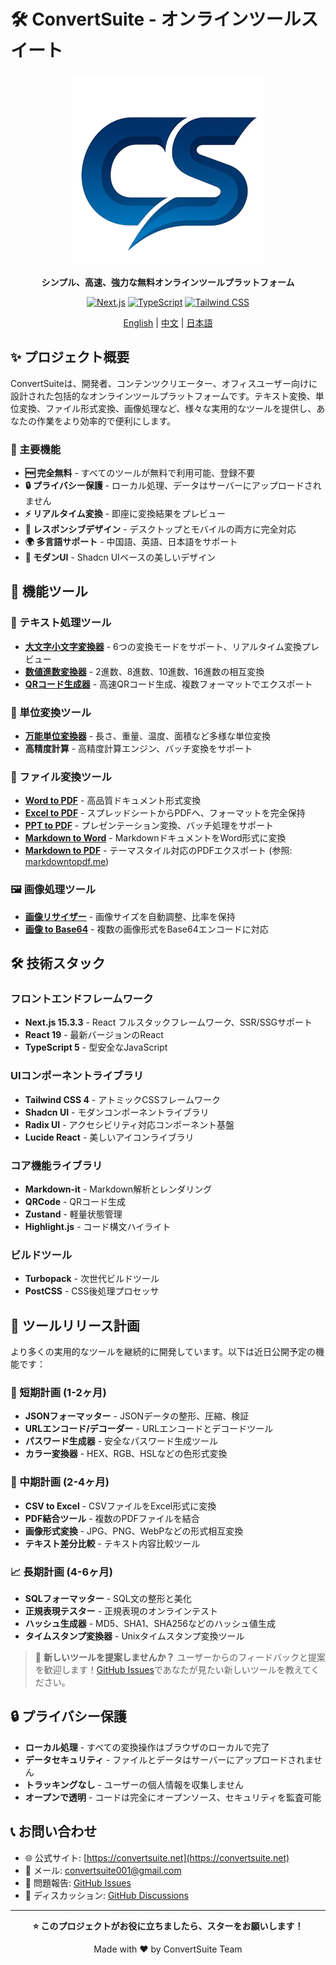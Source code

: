 # 🛠️ ConvertSuite - オンラインツールスイート

<div align="center">

![ConvertSuite Logo](public/icon.png)

**シンプル、高速、強力な無料オンラインツールプラットフォーム**

[![Next.js](https://img.shields.io/badge/Next.js-15.3.3-black?style=for-the-badge&logo=next.js)](https://nextjs.org/)
[![TypeScript](https://img.shields.io/badge/TypeScript-5.0-blue?style=for-the-badge&logo=typescript)](https://www.typescriptlang.org/)
[![Tailwind CSS](https://img.shields.io/badge/Tailwind-4.0-38bdf8?style=for-the-badge&logo=tailwindcss)](https://tailwindcss.com/)

[English](README.md) | [中文](README.zh.md) | [日本語](README.ja.md)

</div>

## ✨ プロジェクト概要

ConvertSuiteは、開発者、コンテンツクリエーター、オフィスユーザー向けに設計された包括的なオンラインツールプラットフォームです。テキスト変換、単位変換、ファイル形式変換、画像処理など、様々な実用的なツールを提供し、あなたの作業をより効率的で便利にします。

### 🎯 主要機能

- **🆓 完全無料** - すべてのツールが無料で利用可能、登録不要
- **🔒 プライバシー保護** - ローカル処理、データはサーバーにアップロードされません
- **⚡ リアルタイム変換** - 即座に変換結果をプレビュー
- **📱 レスポンシブデザイン** - デスクトップとモバイルの両方に完全対応
- **🌍 多言語サポート** - 中国語、英語、日本語をサポート
- **🎨 モダンUI** - Shadcn UIベースの美しいデザイン

## 🔧 機能ツール

### 📝 テキスト処理ツール

- **[大文字小文字変換器](https://convertsuite.net/case-converter)** - 6つの変換モードをサポート、リアルタイム変換プレビュー
- **[数値進数変換器](https://convertsuite.net/number-base-converter)** - 2進数、8進数、10進数、16進数の相互変換
- **[QRコード生成器](https://convertsuite.net/qr-code-generator)** - 高速QRコード生成、複数フォーマットでエクスポート

### 📐 単位変換ツール

- **[万能単位変換器](https://convertsuite.net/unit-converter)** - 長さ、重量、温度、面積など多様な単位変換
- **高精度計算** - 高精度計算エンジン、バッチ変換をサポート

### 📄 ファイル変換ツール

- **[Word to PDF](https://convertsuite.net/word-to-pdf)** - 高品質ドキュメント形式変換
- **[Excel to PDF](https://convertsuite.net/excel-to-pdf)** - スプレッドシートからPDFへ、フォーマットを完全保持
- **[PPT to PDF](https://convertsuite.net/ppt-to-pdf)** - プレゼンテーション変換、バッチ処理をサポート
- **[Markdown to Word](https://convertsuite.net/markdown-to-word)** - MarkdownドキュメントをWord形式に変換
- **[Markdown to PDF](https://convertsuite.net/markdown-to-pdf)** - テーマスタイル対応のPDFエクスポート (参照: [markdowntopdf.me](https://markdowntopdf.me/))

### 🖼️ 画像処理ツール

- **[画像リサイザー](https://convertsuite.net/image-resizer)** - 画像サイズを自動調整、比率を保持
- **[画像 to Base64](https://convertsuite.net/image-to-base64)** - 複数の画像形式をBase64エンコードに対応

## 🛠️ 技術スタック

### フロントエンドフレームワーク

- **Next.js 15.3.3** - React フルスタックフレームワーク、SSR/SSGサポート
- **React 19** - 最新バージョンのReact
- **TypeScript 5** - 型安全なJavaScript

### UIコンポーネントライブラリ

- **Tailwind CSS 4** - アトミックCSSフレームワーク
- **Shadcn UI** - モダンコンポーネントライブラリ
- **Radix UI** - アクセシビリティ対応コンポーネント基盤
- **Lucide React** - 美しいアイコンライブラリ

### コア機能ライブラリ

- **Markdown-it** - Markdown解析とレンダリング
- **QRCode** - QRコード生成
- **Zustand** - 軽量状態管理
- **Highlight.js** - コード構文ハイライト

### ビルドツール

- **Turbopack** - 次世代ビルドツール
- **PostCSS** - CSS後処理プロセッサ

## 🚀 ツールリリース計画

より多くの実用的なツールを継続的に開発しています。以下は近日公開予定の機能です：

### 📅 短期計画 (1-2ヶ月)

- **JSONフォーマッター** - JSONデータの整形、圧縮、検証
- **URLエンコード/デコーダー** - URLエンコードとデコードツール
- **パスワード生成器** - 安全なパスワード生成ツール
- **カラー変換器** - HEX、RGB、HSLなどの色形式変換

### 🔮 中期計画 (2-4ヶ月)

- **CSV to Excel** - CSVファイルをExcel形式に変換
- **PDF結合ツール** - 複数のPDFファイルを結合
- **画像形式変換** - JPG、PNG、WebPなどの形式相互変換
- **テキスト差分比較** - テキスト内容比較ツール

### 📈 長期計画 (4-6ヶ月)

- **SQLフォーマッター** - SQL文の整形と美化
- **正規表現テスター** - 正規表現のオンラインテスト
- **ハッシュ生成器** - MD5、SHA1、SHA256などのハッシュ値生成
- **タイムスタンプ変換器** - Unixタイムスタンプ変換ツール

> 📢 **新しいツールを提案しませんか？** ユーザーからのフィードバックと提案を歓迎します！[GitHub Issues](https://github.com/your-username/convertsuite/issues)であなたが見たい新しいツールを教えてください。

## 🔒 プライバシー保護

- **ローカル処理** - すべての変換操作はブラウザのローカルで完了
- **データセキュリティ** - ファイルとデータはサーバーにアップロードされません
- **トラッキングなし** - ユーザーの個人情報を収集しません
- **オープンで透明** - コードは完全にオープンソース、セキュリティを監査可能

## 📞 お問い合わせ

- 🌐 公式サイト: [https://convertsuite.net](https://convertsuite.net)
- 📧 メール: convertsuite001@gmail.com
- 🐛 問題報告: [GitHub Issues](https://github.com/your-username/convertsuite/issues)
- 💬 ディスカッション: [GitHub Discussions](https://github.com/your-username/convertsuite/discussions)

---

<div align="center">

**⭐ このプロジェクトがお役に立ちましたら、スターをお願いします！**

Made with ❤️ by ConvertSuite Team

</div>
